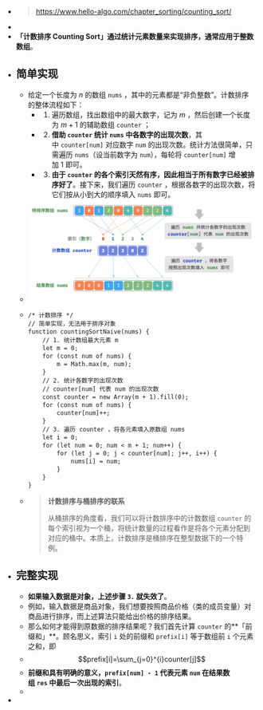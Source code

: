 - > https://www.hello-algo.com/chapter_sorting/counting_sort/
-
- **「计数排序 Counting Sort」**通过统计元素数量来实现排序，通常应用于**整数数组**。
- ## 简单实现
	- 给定一个长度为 $n$ 的数组 `nums` ，其中的元素都是“非负整数”。计数排序的整体流程如下：
		- 1. 遍历数组，找出数组中的最大数字，记为 $m$ ，然后创建一个长度为 $m+1$ 的辅助数组 `counter` ；
		- 2. **借助 `counter` 统计 `nums` 中各数字的出现次数**，其中 `counter[num]` 对应数字 `num` 的出现次数。统计方法很简单，只需遍历 `nums`（设当前数字为 `num`），每轮将 `counter[num]` 增加 1 即可。
		- 3. **由于 `counter` 的各个索引天然有序，因此相当于所有数字已经被排序好了**。接下来，我们遍历 `counter` ，根据各数字的出现次数，将它们按从小到大的顺序填入 `nums` 即可。
	- ![image.png](../assets/image_1687927401897_0.png)
	- ```
	  /* 计数排序 */
	  // 简单实现，无法用于排序对象
	  function countingSortNaive(nums) {
	      // 1. 统计数组最大元素 m
	      let m = 0;
	      for (const num of nums) {
	          m = Math.max(m, num);
	      }
	      // 2. 统计各数字的出现次数
	      // counter[num] 代表 num 的出现次数
	      const counter = new Array(m + 1).fill(0);
	      for (const num of nums) {
	          counter[num]++;
	      }
	      // 3. 遍历 counter ，将各元素填入原数组 nums
	      let i = 0;
	      for (let num = 0; num < m + 1; num++) {
	          for (let j = 0; j < counter[num]; j++, i++) {
	              nums[i] = num;
	          }
	      }
	  }
	  
	  ```
	- > **计数排序与桶排序的联系**
	  >
	  > 从桶排序的角度看，我们可以将计数排序中的计数数组 `counter` 的每个索引视为一个桶，将统计数量的过程看作是将各个元素分配到对应的桶中。本质上，计数排序是桶排序在整型数据下的一个特例。
- ## 完整实现
	- **如果输入数据是对象，上述步骤 `3.` 就失效了**。
	- 例如，输入数据是商品对象，我们想要按照商品价格（类的成员变量）对商品进行排序，而上述算法只能给出价格的排序结果。
	- 那么如何才能得到原数据的排序结果呢？我们首先计算 `counter` 的**「前缀和」**。顾名思义，索引 `i` 处的前缀和 `prefix[i]` 等于数组前 `i` 个元素之和，即
	- $$prefix[i]=\sum_{j=0}^{i}counter[j]$$
	- **前缀和具有明确的意义，`prefix[num] - 1` 代表元素 `num` 在结果数组 `res` 中最后一次出现的索引**。
	-
-